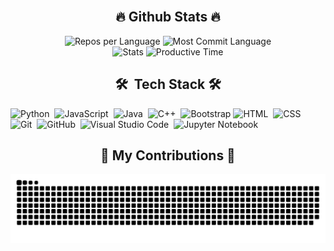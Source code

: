<!--
<h1 align="center">
    <img src="https://readme-typing-svg.herokuapp.com/?font=Righteous&color=1B5732&size=35&center=true&vCenter=true&width=500&height=70&duration=4000&lines=Hi+folks!+👋;+I'am+Fauzi+Irfan+Syaputra;" />
</h1>

<h3 align="center">I'm an Information System student</h3>
-->

<br>
<div align="center">
  <h2>🔥 Github Stats 🔥</h2>
    <!--
  <img src="http://github-profile-summary-cards.vercel.app/api/cards/profile-details?username=weedstream&theme=aura_dark" alt="Profile Details">
    -->
  <div>
    <img src="http://github-profile-summary-cards.vercel.app/api/cards/repos-per-language?username=weedstream&theme=aura_dark" alt="Repos per Language">
    <img src="http://github-profile-summary-cards.vercel.app/api/cards/most-commit-language?username=weedstream&theme=aura_dark" alt="Most Commit Language">
  </div>
  <div>
    <img src="http://github-profile-summary-cards.vercel.app/api/cards/stats?username=weedstream&theme=aura_dark" alt="Stats">
    <img src="http://github-profile-summary-cards.vercel.app/api/cards/productive-time?username=weedstream&theme=aura_dark&utcOffset=7" alt="Productive Time">
  </div>
</div>
<!--
<img align="center" width="400px" src="https://github-readme-stats-eight-theta.vercel.app/api?username=weedstream&show_icons=true&hide_border=true&theme=radical&include_all_commits=true&count_private=true" alt="weedstream's GitHub Stats"> || <img align="center" width="295px" src="https://github-readme-stats-eight-theta.vercel.app/api/top-langs/?username=weedstream&langs_count=8&layout=compact&hide_border=true&theme=radical" alt="weedstream's Most Used Language">
<!--
<div align=center>
  <img width=390 src="https://streak-stats.demolab.com/?user=weedstream&count_private=true&theme=react&border_radius=10" alt="streak stats"/>
  <img width=390 src="https://github-readme-stats-salesp07.vercel.app/api?username=weedstream&count_private=true&show_icons=true&theme=react&rank_icon=github&border_radius=10" alt="readme stats" />
  <br/>
  <img width=325 align="center" src="https://github-readme-stats-salesp07.vercel.app/api/top-langs/?username=weedstream&hide=HTML&langs_count=8&layout=compact&theme=react&border_radius=10&size_weight=0.5&count_weight=0.5&exclude_repo=github-readme-stats" alt="top langs" />
</div>
-->
<!--
<img width="400px" src="https://github-readme-streak-stats.herokuapp.com/?user=weedstream&hide_border=true&theme=radical">
-->

<!--| [<img align="center" width="640px" src="https://github-readme-stats.vercel.app/api/wakatime?username=weedstream&layout=compact&hide_border=true&theme=radical">](https://wakatime.com/@weedstream)
| ------------- | -->

<div align="center">
  <h2>🛠 &nbsp;Tech Stack 🛠️</h2>
</div>

![Python](https://img.shields.io/badge/-Python-05122A?style=flat&logo=python)&nbsp;
![JavaScript](https://img.shields.io/badge/-JavaScript-05122A?style=flat&logo=javascript)&nbsp;
![Java](https://img.shields.io/badge/-Java-05122A?style=flat&logo=java&logoColor=FFA518)&nbsp;
![C++](https://img.shields.io/badge/-C++-05122A?style=flat&logo=C%2B%2B&logoColor=00599C)&nbsp;
![Bootstrap](https://img.shields.io/badge/-Bootstrap-05122A?style=flat&logo=bootstrap&logoColor=563D7C)
![HTML](https://img.shields.io/badge/-HTML-05122A?style=flat&logo=HTML5)&nbsp;
![CSS](https://img.shields.io/badge/-CSS-05122A?style=flat&logo=CSS3&logoColor=1572B6)&nbsp;
![Git](https://img.shields.io/badge/-Git-05122A?style=flat&logo=git)&nbsp;
![GitHub](https://img.shields.io/badge/-GitHub-05122A?style=flat&logo=github)&nbsp;
![Visual Studio Code](https://img.shields.io/badge/-Visual%20Studio%20Code-05122A?style=flat&logo=visual-studio-code&logoColor=007ACC)&nbsp;
![Jupyter Notebook](https://img.shields.io/badge/-Jupyter-05122A?style=flat&logo=jupyter&logoColor=007ACC)&nbsp;


<!--
## 📫 &nbsp; Reach me on:

<a href="https://www.linkedin.com/in/fauziirfans/"><img alt="LinkedIn" src="https://img.shields.io/badge/linkedin%20-%230077B5.svg?&style=flat&logo=linkedin&logoColor=white"/></a> &nbsp;
<a href="mailto:#"><img alt="Gmail" src="https://img.shields.io/badge/Gmail-D14836?style=flat&logo=gmail&logoColor=white" /></a> &nbsp;
<a href="https://instagram.com/fauipang"><img src="https://img.shields.io/badge/-@fauipang_-E4405F?style=flat&logo=Instagram&logoColor=white"/></a> &nbsp;
-->
<div align="center">
  <h2>🐍 My Contributions 🐍</h2>
  <img alt="snake eating my contributions" src="https://raw.githubusercontent.com/weedstream/weedstream/output/github-contribution-grid-snake-dark.svg" />
  
  <br/><br/><br/>
</div>
